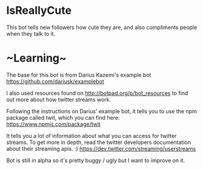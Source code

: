 # IsReallyCute

This bot tells new followers how cute they are, and also compliments people when they talk to it.

# ~Learning~

The base for this bot is from Darius Kazemi's example bot https://github.com/dariusk/examplebot

I also used resources found on http://botpad.org/p/bot_resources to find out more about how twitter streams work.

Following the instructions on Darius' example bot, it tells you to use the npm package called twit, which you can find here: https://www.npmjs.com/package/twit

It tells you a lot of information about what you can access for twitter streams. To get more in depth, read the twitter developers documentation about their streaming apis. :) https://dev.twitter.com/streaming/userstreams


Bot is still in alpha so it's pretty buggy / ugly but I want to improve on it. 

